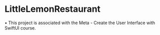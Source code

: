# LittleLemonRestaurant

• This project is associated with the Meta - Create the User Interface with SwiftUI course.
